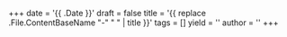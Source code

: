 +++
date = '{{ .Date }}'
draft = false
title = '{{ replace .File.ContentBaseName "-" " " | title }}'
tags = []
yield = ''
author = ''
+++
